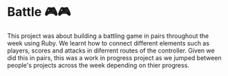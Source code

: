 # Battle 🎮🎮

This project was about building a battling game in pairs throughout the week using Ruby.
We learnt how to connect different elements such as players, scores and attacks in diferrent
routes of the controller. Given we did this in pairs, this was a work in progress project as
we jumped between people's projects across the week depending on thier progress. 
